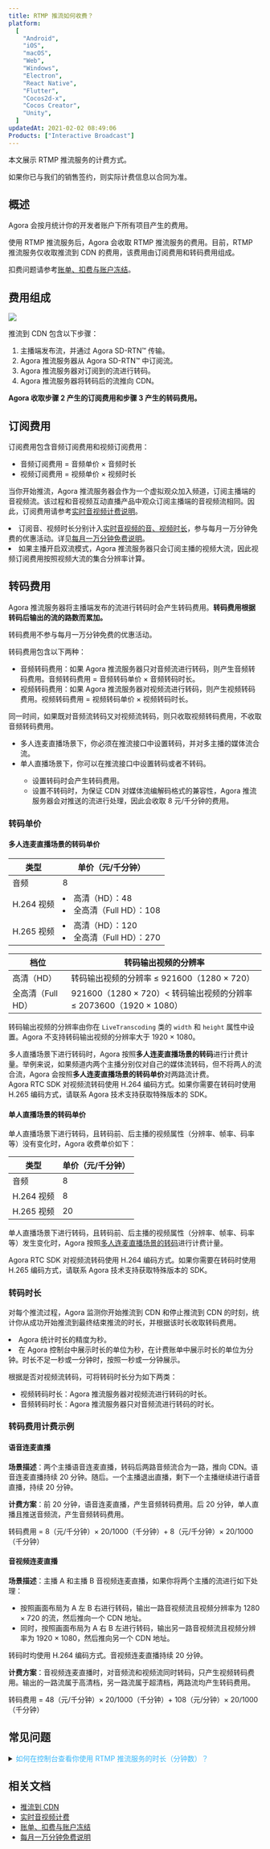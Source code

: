 ```yaml
---
title: RTMP 推流如何收费？
platform:
  [
    "Android",
    "iOS",
    "macOS",
    "Web",
    "Windows",
    "Electron",
    "React Native",
    "Flutter",
    "Cocos2d-x",
    "Cocos Creator",
    "Unity",
  ]
updatedAt: 2021-02-02 08:49:06
Products: ["Interactive Broadcast"]
---
```


本文展示 RTMP 推流服务的计费方式。

<div class="alert note">如果你已与我们的销售签约，则实际计费信息以合同为准。</div>

## 概述

Agora 会按月统计你的开发者账户下所有项目产生的费用。

使用 RTMP 推流服务后，Agora 会收取 RTMP 推流服务的费用。目前，RTMP 推流服务仅收取推流到 CDN 的费用，该费用由订阅费用和转码费用组成。

<div class="alert note">扣费问题请参考<a href="https://docs.agora.io/cn/faq/billing_account">账单、扣费与账户冻结</a>。</div>

## 费用组成

![](https://web-cdn.agora.io/docs-files/1595844948209)

推流到 CDN 包含以下步骤：

1. 主播端发布流，并通过 Agora SD-RTN™ 传输。
2. Agora 推流服务器从 Agora SD-RTN™ 中订阅流。
3. Agora 推流服务器对订阅到的流进行转码。
4. Agora 推流服务器将转码后的流推向 CDN。

**Agora 收取步骤 2 产生的订阅费用和步骤 3 产生的转码费用。**

## 订阅费用

订阅费用包含音频订阅费用和视频订阅费用：

- 音频订阅费用 = 音频单价 × 音频时长
- 视频订阅费用 = 视频单价 × 视频时长

当你开始推流，Agora 推流服务器会作为一个虚拟观众加入频道，订阅主播端的音视频流。该过程和音视频互动直播产品中观众订阅主播端的音视频流相同。因此，订阅费用请参考[实时音视频计费说明](https://docs.agora.io/cn/Interactive%20Broadcast/billing_rtc?platform=Android)。

<div class="alert note"><li>订阅音、视频时长分别计入<a href="https://docs.agora.io/cn/Interactive%20Broadcast/billing_rtc?platform=Android">实时音视频的音、视频时长</a>，参与每月一万分钟免费的优惠活动。详见<a href="https://docs.agora.io/cn/faq/billing_free">每月一万分钟免费说明</a>。</li><li>如果主播开启双流模式，Agora 推流服务器只会订阅主播的视频大流，因此视频订阅费用按照视频大流的集合分辨率计算。</li></div>

## 转码费用

Agora 推流服务器将主播端发布的流进行转码时会产生转码费用。**转码费用根据转码后输出的流的路数而累加。**

<div class="alert note">转码费用不参与每月一万分钟免费的优惠活动。</div>

转码费用包含以下两种：

- 音频转码费用：如果 Agora 推流服务器只对音频流进行转码，则产生音频转码费用。音频转码费用 = 音频转码单价 × 音频转码时长。
- 视频转码费用：如果 Agora 推流服务器对视频流进行转码，则产生视频转码费用。视频转码费用 = 视频转码单价 × 视频转码时长。

<div class="alert note">同一时间，如果既对音频流转码又对视频流转码，则只收取视频转码费用，不收取音频转码费用。</div>

<div class="alert warning"><ul><li>多人连麦直播场景下，你必须在推流接口中设置转码，并对多主播的媒体流合流。</li><li>单人直播场景下，你可以在推流接口中设置转码或者不转码。</li><ul><li>设置转码时会产生转码费用。</li><li>设置不转码时，为保证 CDN 对媒体流编解码格式的兼容性，Agora 推流服务器会对推送的流进行处理，因此会收取 8 元/千分钟的费用。</li></ul></ul></div>

### 转码单价

<a name="mul"></a>

#### 多人连麦直播场景的转码单价

| 类型       | 单价（元/千分钟）                                       |
| ---------- | ------------------------------------------------------- |
| 音频       | 8                                                       |
| H.264 视频 | <li>高清（HD）：48</li><li>全高清（Full HD）：108</li>  |
| H.265 视频 | <li>高清（HD）：120</li><li>全高清（Full HD）：270</li> |

| 档位              | 转码输出视频的分辨率                                                |
| ----------------- | ------------------------------------------------------------------- |
| 高清（HD）        | 转码输出视频的分辨率 ≤ 921600（1280 × 720）                         |
| 全高清（Full HD） | 921600（1280 × 720）< 转码输出视频的分辨率 ≤ 2073600（1920 × 1080） |

转码输出视频的分辨率由你在 `LiveTranscoding` 类的 `width` 和 `height` 属性中设置。Agora 不支持转码输出视频的分辨率大于 1920 × 1080。

<div class="alert note">多人直播场景下进行转码时，Agora 按照<b>多人连麦直播场景的转码</b>进行计费计量。举例来说，如果频道内两个主播分别仅对自己的媒体流转码，但不将两人的流合流，Agora 会按照<b>多人连麦直播场景的转码单价</b>对两路流计费。</div>

<div class="alert info">Agora RTC SDK 对视频流转码使用 H.264 编码方式。如果你需要在转码时使用 H.265 编码方式，请联系 Agora 技术支持获取特殊版本的 SDK。</div>

#### 单人直播场景的转码单价

单人直播场景下进行转码，且转码前、后主播的视频属性（分辨率、帧率、码率等）没有变化时，Agora 收费单价如下：

| 类型       | 单价（元/千分钟） |
| ---------- | ----------------- |
| 音频       | 8                 |
| H.264 视频 | 8                 |
| H.265 视频 | 20                |

单人直播场景下进行转码，且转码前、后主播的视频属性（分辨率、帧率、码率等）发生变化时，Agora 按照[多人连麦直播场景的转码](#mul)进行计费计量。

<div class="alert info">Agora RTC SDK 对视频流转码使用 H.264 编码方式。如果你需要在转码时使用 H.265 编码方式，请联系 Agora 技术支持获取特殊版本的 SDK。</div>

### 转码时长

对每个推流过程，Agora 监测你开始推流到 CDN 和停止推流到 CDN 的时刻，统计你从成功开始推流到最终结束推流的时长，并根据该时长收取转码费用。

<div class="alert note"><li>Agora 统计时长的精度为秒。</li><li>在 Agora 控制台中展示时长的单位为秒，在计费账单中展示时长的单位为分钟。时长不足一秒或一分钟时，按照一秒或一分钟展示。</li></div>

根据是否对视频流转码，可将转码时长分为如下两类：

- 视频转码时长：Agora 推流服务器对视频流进行转码的时长。
- 音频转码时长：Agora 推流服务器只对音频流进行转码的时长。

### 转码费用计费示例

#### 语音连麦直播

**场景描述**：两个主播语音连麦直播，转码后两路音频流合为一路，推向 CDN。语音连麦直播持续 20 分钟。随后。一个主播退出直播，剩下一个主播继续进行语音直播，持续 20 分钟。

**计费方案**：前 20 分钟，语音连麦直播，产生音频转码费用。后 20 分钟，单人直播且推送音频流，产生音频转码费用。

转码费用 = 8（元/千分钟）× 20/1000（千分钟）+ 8（元/千分钟）× 20/1000（千分钟）

#### 音视频连麦直播

**场景描述**：主播 A 和主播 B 音视频连麦直播，如果你将两个主播的流进行如下处理：

- 按照画面布局为 A 左 B 右进行转码，输出一路音视频流且视频分辨率为 1280 × 720 的流，然后推向一个 CDN 地址。
- 同时，按照画面布局为 A 右 B 左进行转码，输出另一路音视频流且视频分辨率为 1920 × 1080，然后推向另一个 CDN 地址。

转码时均使用 H.264 编码方式。音视频连麦直播持续 20 分钟。

**计费方案**：音视频连麦直播时，对音频流和视频流同时转码，只产生视频转码费用。输出的一路流属于高清档，另一路流属于超清档，两路流均产生转码费用。

转码费用 = 48（元/千分钟）× 20/1000（千分钟）+ 108（元/分钟）× 20/1000（千分钟）

## 常见问题

<details>
  <summary><font color="#3ab7f8">如何在控制台查看你使用 RTMP 推流服务的时长（分钟数）？</font></summary>

RTMP 推流服务的时长（分钟数）包含订阅时长和转码时长。

- 订阅时长：控制台不单独展示推流订阅时长，该时长会计入**音视频分钟数**。
- 转码时长：控制台在 **RTMP 推流分钟数**页面展示推流转码时长。

控制台展示的时长（分钟数）仅供参考，不作为实际的计费依据，请以实际账单为准。

</details>

## 相关文档

- [推流到 CDN](https://docs.agora.io/cn/Interactive%20Broadcast/cdn_streaming_android?platform=Android)
- [实时音视频计费](https://docs.agora.io/cn/Interactive%20Broadcast/billing_rtc?platform=Android)
- [账单、扣费与账户冻结](https://docs.agora.io/cn/faq/billing_account)
- [每月一万分钟免费说明](https://docs.agora.io/cn/faq/billing_free)
